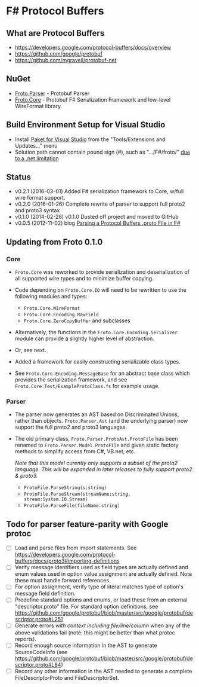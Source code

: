 
# F# Protocol Buffers

## What are Protocol Buffers
 * https://developers.google.com/protocol-buffers/docs/overview
 * https://github.com/google/protobuf
 * https://github.com/mgravell/protobuf-net

## NuGet
 * [Froto.Parser](http://www.nuget.org/packages/Froto.Parser) - Protobuf Parser
 * [Froto.Core](http://www.nuget.org/packages/Froto.Core) - Protobuf F# Serialization Framework and low-level WireFormat library.

## Build Environment Setup for Visual Studio
  * Install [Paket for Visual Studio](https://github.com/fsprojects/Paket.VisualStudio) from the "Tools/Extensions and Updates..." menu
  * Solution path cannot contain pound sign (#), such as ".../F#/froto/" [due to a .net limitation](http://stackoverflow.com/questions/9319656/how-to-encode-a-path-that-contains-a-hash)

## Status
 * v0.2.1 (2016-03-01) Added F# serialization framework to Core, w/full wire format support.
 * v0.2.0 (2016-01-26) Complete rewrite of parser to support full proto2 and proto3 syntax
 * v0.1.0 (2014-02-28) v0.1.0 Dusted off project and moved to GitHub
 * v0.0.5 (2012-11-02) blog [Parsing a Protocol Buffers .proto File in F#](http://blog.ctaggart.com/2012/11/parsing-protocol-buffers-proto-file-in-f.html)

## Updating from Froto 0.1.0

### Core
 * `Froto.Core` was reworked to provide serialization and deserialization of
   all supported wire types and to minimize buffer copying.

  * Code depending on `Froto.Core.IO` will need to be rewritten to use the
    following modules and types:
     - `Froto.Core.WireFormat`
     - `Froto.Core.Encoding.RawField`
     - `Froto.Core.ZeroCopyBuffer` and subclasses

  * Alternatively, the functions in the `Froto.Core.Encoding.Serializer`
    module can provide a slightly higher level of abstraction.

  * Or, see next.

 * Added a framework for easily constructing serializable class types.

  * See `Froto.Core.Encoding.MessageBase` for an abstract base class which
    provides the serialization framework, and see
   `Froto.Core.Test/ExampleProtoClass.fs` for example usage.

### Parser
 * The parser now generates an AST based on Discriminated Unions, rather than
   objects.  `Froto.Parser.Ast` (and the underlying parser) now support the full proto2
   and proto3 languages.

 * The old primary class, `Froto.Parser.ProtoAst.ProtoFile` has been renamed to
   `Froto.Parser.Model.ProtoFile` and given static factory methods to simplify
   access from C#, VB.net, etc.

   _Note that this model curently only supports a subset of the proto2 language.
   This will be expanded in later releases to fully support proto2 & proto3._

   * `ProtoFile.ParseString(s:string)`
   * `ProtoFile.ParseStream(streamName:string, stream:System.IO.Stream)`
   * `ProtoFile.ParseFile(fileName:string)`

## Todo for parser feature-parity with Google protoc
  - [ ] Load and parse files from import statements.
        See https://developers.google.com/protocol-buffers/docs/proto3#importing-definitions
  - [ ] Verify message identifiers used as field types are actually defined
        and enum values used in option value assignment are actually
        defined.  Note these must handle forward references.
  - [ ] For option assignment, verify type of literal matches type of option's
        message field definition.
  - [ ] Predefine standard options and enums, or load these from an
        external "descriptor.proto" file.  For standard option definitions,
        see https://github.com/google/protobuf/blob/master/src/google/protobuf/descriptor.proto#L251
  - [ ] Generate errors _with context including file/line/column_ when
        any of the above validations fail (note: this might be better than
        what protoc reports).
  - [ ] Record enough source information in the AST to generate SourceCodeInfo
        (see https://github.com/google/protobuf/blob/master/src/google/protobuf/descriptor.proto#L84)
  - [ ] Record any other information in the AST needed to generate a complete
        FileDescriptorProto and FileDescriptorSet.
